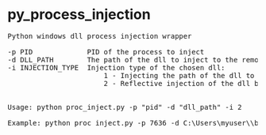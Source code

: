 # py_process_injection
<pre>
Python windows dll process injection wrapper

-p PID             PID of the process to inject
-d DLL_PATH        The path of the dll to inject to the remote process
-i INJECTION_TYPE  Injection type of the chosen dll:
                       1 - Injecting the path of the dll to memory ( using LoadLibrary() ) 
                       2 - Reflective injection of the dll binary to memory


Usage: python proc_inject.py -p "pid" -d "dll_path" -i 2

Example: python proc_inject.py -p 7636 -d C:\Users\myuser\\bad.dll -i 2
</pre>
